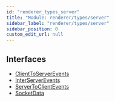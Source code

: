 ```yaml
---
id: "renderer_types_server"
title: "Module: renderer/types/server"
sidebar_label: "renderer/types/server"
sidebar_position: 0
custom_edit_url: null
---
```


## Interfaces

- [ClientToServerEvents](../interfaces/renderer_types_server.ClientToServerEvents.md)
- [InterServerEvents](../interfaces/renderer_types_server.InterServerEvents.md)
- [ServerToClientEvents](../interfaces/renderer_types_server.ServerToClientEvents.md)
- [SocketData](../interfaces/renderer_types_server.SocketData.md)
